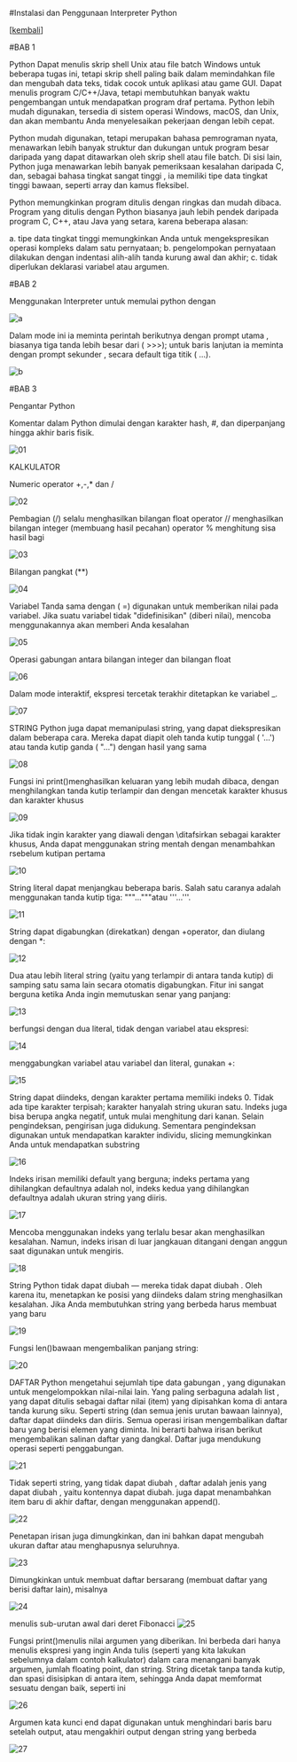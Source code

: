 #Instalasi dan Penggunaan Interpreter Python

[[kembali](README.md)]

#BAB 1

Python 
Dapat menulis skrip shell Unix atau file batch Windows untuk beberapa tugas ini, tetapi skrip shell paling baik dalam memindahkan file dan mengubah data teks, tidak cocok untuk aplikasi atau game GUI.
Dapat menulis program C/C++/Java, tetapi membutuhkan banyak waktu pengembangan untuk mendapatkan program draf pertama.
Python lebih mudah digunakan, tersedia di sistem operasi Windows, macOS, dan Unix, dan akan membantu Anda menyelesaikan pekerjaan dengan lebih cepat.

Python mudah digunakan, tetapi merupakan bahasa pemrograman nyata, menawarkan lebih banyak struktur dan dukungan untuk program besar daripada yang dapat ditawarkan oleh skrip shell atau file batch. Di sisi lain, Python juga menawarkan lebih banyak pemeriksaan kesalahan daripada C, dan, sebagai bahasa tingkat sangat tinggi , ia memiliki tipe data tingkat tinggi bawaan, seperti array dan kamus fleksibel. 

Python memungkinkan program ditulis dengan ringkas dan mudah dibaca. Program yang ditulis dengan Python biasanya jauh lebih pendek daripada program C, C++, atau Java yang setara, karena beberapa alasan:

a. tipe data tingkat tinggi memungkinkan Anda untuk mengekspresikan operasi kompleks dalam satu pernyataan;
b. pengelompokan pernyataan dilakukan dengan indentasi alih-alih tanda kurung awal dan akhir;
c. tidak diperlukan deklarasi variabel atau argumen.

#BAB 2

Menggunakan Interpreter
untuk memulai python dengan 

![a](images/01/ss-a.JPG)

Dalam mode ini ia meminta perintah berikutnya dengan prompt utama , biasanya tiga tanda lebih besar dari ( >>>); untuk baris lanjutan ia meminta dengan prompt sekunder , secara default tiga titik ( ...).

![b](images/01/ss-b.JPG)


#BAB 3

Pengantar Python

Komentar dalam Python dimulai dengan karakter hash, #, dan diperpanjang hingga akhir baris fisik. 

![01](images/01/ss-01.JPG)


KALKULATOR

Numeric
operator +,-,* dan /

![02](images/01/ss-02.JPG)


Pembagian (/) selalu menghasilkan bilangan float
operator // menghasilkan bilangan integer (membuang hasil pecahan)
operator % menghitung sisa hasil bagi

![03](images/01/ss-03.JPG)

Bilangan pangkat (**)

![04](images/01/ss-04.JPG)

Variabel
Tanda sama dengan ( =) digunakan untuk memberikan nilai pada variabel. Jika suatu variabel tidak "didefinisikan" (diberi nilai), mencoba menggunakannya akan memberi Anda kesalahan

![05](images/01/ss-05.JPG)

Operasi gabungan antara bilangan integer dan bilangan float

![06](images/01/ss-06.JPG)

Dalam mode interaktif, ekspresi tercetak terakhir ditetapkan ke variabel _. 

![07](images/01/ss-07.JPG)


STRING
Python juga dapat memanipulasi string, yang dapat diekspresikan dalam beberapa cara. Mereka dapat diapit oleh tanda kutip tunggal ( '...') atau tanda kutip ganda ( "...") dengan hasil yang sama 

![08](images/01/ss-08.JPG)

Fungsi ini print()menghasilkan keluaran yang lebih mudah dibaca, dengan menghilangkan tanda kutip terlampir dan dengan mencetak karakter khusus dan karakter khusus

![09](images/01/ss-09.JPG)

Jika tidak ingin karakter yang diawali dengan \ditafsirkan sebagai karakter khusus, Anda dapat menggunakan string mentah dengan menambahkan rsebelum kutipan pertama

![10](images/01/ss-10.JPG)

String literal dapat menjangkau beberapa baris. Salah satu caranya adalah menggunakan tanda kutip tiga: """..."""atau '''...'''.

![11](images/01/ss-11.JPG)

String dapat digabungkan (direkatkan) dengan +operator, dan diulang dengan *:

![12](images/01/ss-12.JPG)

Dua atau lebih literal string (yaitu yang terlampir di antara tanda kutip) di samping satu sama lain secara otomatis digabungkan. Fitur ini sangat berguna ketika Anda ingin memutuskan senar yang panjang:

![13](images/01/ss-13.JPG)

 berfungsi dengan dua literal, tidak dengan variabel atau ekspresi:

![14](images/01/ss-14.JPG)

 menggabungkan variabel atau variabel dan literal, gunakan +:

![15](images/01/ss-15.JPG)

String dapat diindeks, dengan karakter pertama memiliki indeks 0. Tidak ada tipe karakter terpisah; karakter hanyalah string ukuran satu. Indeks juga bisa berupa angka negatif, untuk mulai menghitung dari kanan. Selain pengindeksan, pengirisan juga didukung. Sementara pengindeksan digunakan untuk mendapatkan karakter individu, slicing memungkinkan Anda untuk mendapatkan substring

![16](images/01/ss-16.JPG)

Indeks irisan memiliki default yang berguna; indeks pertama yang dihilangkan defaultnya adalah nol, indeks kedua yang dihilangkan defaultnya adalah ukuran string yang diiris.

![17](images/01/ss-17.JPG)

Mencoba menggunakan indeks yang terlalu besar akan menghasilkan kesalahan. Namun, indeks irisan di luar jangkauan ditangani dengan anggun saat digunakan untuk mengiris.

![18](images/01/ss-18.JPG)

String Python tidak dapat diubah — mereka tidak dapat diubah . Oleh karena itu, menetapkan ke posisi yang diindeks dalam string menghasilkan kesalahan. Jika Anda membutuhkan string yang berbeda harus membuat yang baru

![19](images/01/ss-19.JPG)

Fungsi len()bawaan mengembalikan panjang string:

![20](images/01/ss-20.JPG)


DAFTAR
Python mengetahui sejumlah tipe data gabungan , yang digunakan untuk mengelompokkan nilai-nilai lain. Yang paling serbaguna adalah list , yang dapat ditulis sebagai daftar nilai (item) yang dipisahkan koma di antara tanda kurung siku. Seperti string (dan semua jenis urutan bawaan lainnya), daftar dapat diindeks dan diiris. Semua operasi irisan mengembalikan daftar baru yang berisi elemen yang diminta. Ini berarti bahwa irisan berikut mengembalikan salinan daftar yang dangkal. Daftar juga mendukung operasi seperti penggabungan. 

![21](images/01/ss-21.JPG)

Tidak seperti string, yang tidak dapat diubah , daftar adalah jenis yang dapat diubah , yaitu kontennya dapat diubah. juga dapat menambahkan item baru di akhir daftar, dengan menggunakan append().

![22](images/01/ss-22.JPG)

Penetapan irisan juga dimungkinkan, dan ini bahkan dapat mengubah ukuran daftar atau menghapusnya seluruhnya.

![23](images/01/ss-23.JPG)

Dimungkinkan untuk membuat daftar bersarang (membuat daftar yang berisi daftar lain), misalnya

![24](images/01/ss-24.JPG)


menulis sub-urutan awal dari deret Fibonacci 
![25](images/01/ss-25.JPG)


Fungsi print()menulis nilai argumen yang diberikan. Ini berbeda dari hanya menulis ekspresi yang ingin Anda tulis (seperti yang kita lakukan sebelumnya dalam contoh kalkulator) dalam cara menangani banyak argumen, jumlah floating point, dan string. String dicetak tanpa tanda kutip, dan spasi disisipkan di antara item, sehingga Anda dapat memformat sesuatu dengan baik, seperti ini

![26](images/01/ss-26.JPG)

Argumen kata kunci end dapat digunakan untuk menghindari baris baru setelah output, atau mengakhiri output dengan string yang berbeda

![27](images/01/ss-27.JPG)

